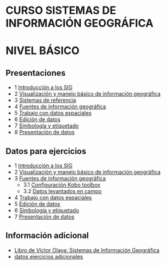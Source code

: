 # CURSO SISTEMAS DE INFORMACIÓN GEOGRÁFICA

# NIVEL BÁSICO

## Presentaciones

* 1 [Introducción a los SIG](https://prezi.com/xqchyd2kyll9/?token=5a9f1d0a35398ad521666b786e6312eac439daa6dd0e8eb21a0cd104ea754474&utm_campaign=share&utm_medium=copy)
* 2 [Visualización y manejo básico de información geográfica]()
* 3 [Sistemas de referencia](https://prezi.com/dly7amsks1kc/?token=d01a1ab5f9ff43f3be9b6b3054866675f73dc23e2090e26ee16da94a42dec4fa&utm_campaign=share&utm_medium=copy&rc=ex0share)
* 4 [Fuentes de información geográfica](https://prezi.com/xriqu35ms4_f/?token=504f54a1e9e45e7918db3972edd5dcc9550347dbeac963a93f26908e7c4743dc&utm_campaign=share&utm_medium=copy&rc=ex0share)
* 5 [Trabajo con datos espaciales]()
* 6 [Edición de datos]()
* 7 [Simbología y etiquetado](http://prezi.com/mju2roq_ebtw/?utm_campaign=share&utm_medium=copy&rc=ex0share)
* 8 [Presentación de datos]()

## Datos para ejercicios

* 1 [Introducción a los SIG](https://drive.google.com/open?id=0BzlSI5GKglNmbUd6RWh4N2l6TVE)
* 2 [Visualización y manejo básico de información geográfica](https://drive.google.com/open?id=0BzlSI5GKglNmRmRLZ29hc0tQLU0)
* 3 [Fuentes de información geográfica](https://www.dropbox.com/s/24p38ie6mmzyp2j/datos%20campo.csv?dl=0)
  * 3.1 [Configuración Kobo toolbox](https://drive.google.com/open?id=1nniAb9eyBUr-lsN7ky5tYV8QNDhjjjSt)
  * 3.2 [Datos levantados en campo](https://drive.google.com/open?id=1CjRa_8tBU6aMSJk30Cnt6gaO-DHszXGc)
* 4 [Trabajo con datos espaciales](https://drive.google.com/open?id=0BzlSI5GKglNmOHlDbE95anZzcDA)
* 5 [Edición de datos](https://drive.google.com/open?id=0BzlSI5GKglNmOXdYQ0Y5eFZYTlk)
* 6 [Simbología y etiquetado](https://drive.google.com/open?id=0BzlSI5GKglNmemNxdjZsdVBhMkE)
* 7 [Presentación de datos](https://drive.google.com/open?id=0BzlSI5GKglNmc0VlMHpsZEhTeDg)


## Información adicional

* [Libro de Víctor Olaya: Sistemas de Información Geográfica](http://volaya.github.io/libro-sig/)
* [datos ejercicios adicionales](https://www.dropbox.com/s/wz27vf344ghuhli/BASE%20VILCABAMBA.rar?dl=0)
